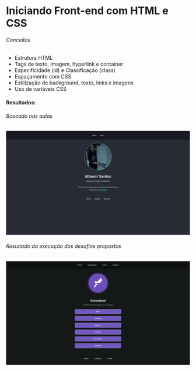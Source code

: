 <h1>Iniciando Front-end com HTML e CSS</h1>

<h6>Conceitos</h6>
<ul>
  <li>Estrutura HTML</li>
  <li>Tags de texto, imagem, hyperlink e container</li>
  <li>Especificidade (id) e Classificação (class)</li>
  <li>Espaçamento com CSS</li>
  <li>Estilização de background, texto, links e imagens</li>
  <li>Uso de variáveis CSS</li>
</ul>

<h4>Resultados:<h4>
<h6>Baseado nas aulas</h6>
<p style="text-aling:center;">
  <img src="https://github.com/miroswd/iniciando_frontend/blob/master/assets/miroswd.png" />
</p>

<h6>Resultado da execução dos desafios propostos</h6>
<p style="text-aling:center;">
  <img src="https://github.com/miroswd/iniciando_frontend/blob/master/assets/rocketseat.png" />
</p>
